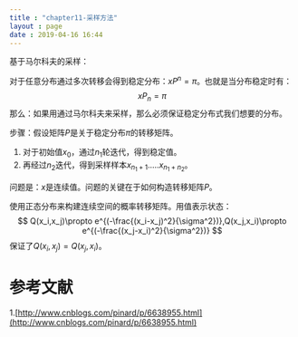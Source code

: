 ```yaml
---
title : "chapter11-采样方法"
layout : page
date : 2019-04-16 16:44
---
```




基于马尔科夫的采样：

对于任意分布通过多次转移会得到稳定分布：$xP^n=\pi$。也就是当分布稳定时有：
$$
x P_n=\pi
$$
那么：如果用通过马尔科夫来采样，那么必须保证稳定分布式我们想要的分布。

步骤：假设矩阵$P$是关于稳定分布$\pi$的转移矩阵。

1. 对于初始值$x_0$，通过$n_1$轮迭代，得到稳定值。
2. 再经过$n_2$迭代，得到采样样本$x_{n_1+1}.....x_{n_1+n_2}$。



问题是：$x$是连续值。问题的关键在于如何构造转移矩阵$P$。



使用正态分布来构建连续空间的概率转移矩阵。用值表示状态：
$$
Q(x_i,x_j)\propto e^{(-\frac{(x_i-x_j)^2}{\sigma^2})},Q(x_j,x_i)\propto e^{(-\frac{(x_j-x_i)^2}{\sigma^2})}
$$
保证了$Q(x_i,x_j)=Q(x_j,x_i)$。

# 参考文献

1.[http://www.cnblogs.com/pinard/p/6638955.html](http://www.cnblogs.com/pinard/p/6638955.html)